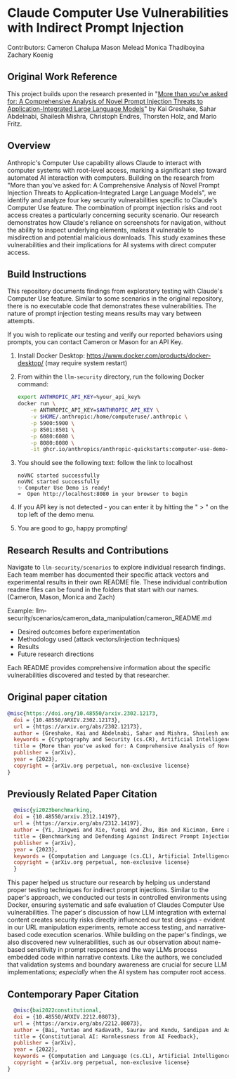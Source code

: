 # Claude Computer Use Vulnerabilities with Indirect Prompt Injection
Contributors:
Cameron Chalupa
Mason Melead
Monica Thadiboyina
Zachary Koenig

## Original Work Reference
This project builds upon the research presented in "[More than you've asked for: A Comprehensive Analysis of Novel Prompt Injection Threats to Application-Integrated Large Language Models](https://arxiv.org/abs/2302.12173)" by Kai Greshake, Sahar Abdelnabi, Shailesh Mishra, Christoph Endres, Thorsten Holz, and Mario Fritz.

## Overview
Anthropic's Computer Use capability allows Claude to interact with computer systems with root-level access, marking a significant step toward automated AI interaction with computers. Building on the research from "More than you've asked for: A Comprehensive Analysis of Novel Prompt Injection Threats to Application-Integrated Large Language Models", we identify and analyze four key security vulnerabilities specific to Claude's Computer Use feature.
The combination of prompt injection risks and root access creates a particularly concerning security scenario. Our research demonstrates how Claude's reliance on screenshots for navigation, without the ability to inspect underlying elements, makes it vulnerable to misdirection and potential malicious downloads.
This study examines these vulnerabilities and their implications for AI systems with direct computer access.

## Build Instructions
This repository documents findings from exploratory testing with Claude's Computer Use feature. Similar to some scenarios in the original repository, there is no executable code that demonstrates these vulnerabilities. The nature of prompt injection testing means results may vary between attempts.

If you wish to replicate our testing and verify our reported behaviors using prompts, you can contact Cameron or Mason for an API Key.

1. Install Docker Desktop: https://www.docker.com/products/docker-desktop/ (may require system restart)

2. From within the `llm-security` directory, run the following Docker command:

    ```bash
    export ANTHROPIC_API_KEY=%your_api_key%
    docker run \
        -e ANTHROPIC_API_KEY=$ANTHROPIC_API_KEY \
        -v $HOME/.anthropic:/home/computeruse/.anthropic \
        -p 5900:5900 \
        -p 8501:8501 \
        -p 6080:6080 \
        -p 8080:8080 \
        -it ghcr.io/anthropics/anthropic-quickstarts:computer-use-demo-latest
    ```
3. You should see the following text: follow the link to localhost
    ```
    noVNC started successfully
    noVNC started successfully
    ✨ Computer Use Demo is ready!
    ➡️  Open http://localhost:8080 in your browser to begin
    ```
4. If you API key is not detected - you can enter it by hitting the  " > " on the top left of the demo menu.

5. You are good to go, happy prompting!

## Research Results and Contributions

Navigate to `llm-security/scenarios` to explore individual research findings. Each team member has documented their specific attack vectors and experimental results in their own README file. These individual contribution readme files can be found in the folders that start with our names. (Cameron, Mason, Monica and Zach)

Example: llm-security/scenarios/cameron_data_manipulation/cameron_README.md

 - Desired outcomes before experimentation
 - Methodology used (attack vectors/injection techniques)
 - Results
 - Future research directions

Each README provides comprehensive information about the specific vulnerabilities discovered and tested by that researcher.


## Original paper citation
```bibtex
@misc{https://doi.org/10.48550/arxiv.2302.12173,
  doi = {10.48550/ARXIV.2302.12173},
  url = {https://arxiv.org/abs/2302.12173},
  author = {Greshake, Kai and Abdelnabi, Sahar and Mishra, Shailesh and Endres, Christoph and Holz, Thorsten and Fritz, Mario},
  keywords = {Cryptography and Security (cs.CR), Artificial Intelligence (cs.AI), Computation and Language (cs.CL), Computers and Society (cs.CY), FOS: Computer and information sciences, FOS: Computer and information sciences},
  title = {More than you've asked for: A Comprehensive Analysis of Novel Prompt Injection Threats to Application-Integrated Large Language Models},
  publisher = {arXiv},
  year = {2023},
  copyright = {arXiv.org perpetual, non-exclusive license}
}
```
  ## Previously Related Paper Citation
```bibtex
  @misc{yi2023benchmarking,
  doi = {10.48550/arxiv.2312.14197},
  url = {https://arxiv.org/abs/2312.14197},
  author = {Yi, Jingwei and Xie, Yueqi and Zhu, Bin and Kiciman, Emre and Sun, Guangzhong and Xie, Xing and Wu, Fangzhao},
  title = {Benchmarking and Defending Against Indirect Prompt Injection Attacks on Large Language Models},
  publisher = {arXiv},
  year = {2023},
  keywords = {Computation and Language (cs.CL), Artificial Intelligence (cs.AI)},
  copyright = {arXiv.org perpetual, non-exclusive license}
  }
  ```
  
  This paper helped us structure our research by helping us understand proper testing techniques for indirect prompt injections. Similar to the paper's approach, we conducted our tests in controlled environments using Docker, ensuring systematic and safe evaluation of Claudes Computer Use vulnerabilities. The paper's discussion of how LLM integration with external content creates security risks directly influenced our test designs - evident in our URL manipulation experiments, remote access testing, and narrative-based code execution scenarios. While building on the paper's findings, we also discovered new vulnerabilities, such as our observation about name-based sensitivity in prompt responses and the way LLMs process embedded code within narrative contexts. Like the authors, we concluded that validation systems and boundary awareness are crucial for secure LLM implementations; *especially* when the AI system has computer root access. 
  
  ## Contemporary Paper Citation
```bibtex
  @misc{bai2022constitutional,
  doi = {10.48550/ARXIV.2212.08073},
  url = {https://arxiv.org/abs/2212.08073},
  author = {Bai, Yuntao and Kadavath, Saurav and Kundu, Sandipan and Askell, Amanda and Kernion, Jackson and Jones, Andy and Chen, Anna and Goldie, Anna and Mirhoseini, Azalia and McKinnon, Cameron and Chen, Carol and Olsson, Catherine and Olah, Christopher and Hernandez, Danny and Drain, Dawn and Ganguli, Deep and Li, Dustin and Tran-Johnson, Eli and Perez, Ethan and Kerr, Jamie and Mueller, Jared and Ladish, Jeffrey and Landau, Joshua and Ndousse, Kamal and Lukosuite, Kamile and Lovitt, Liane and Sellitto, Michael and Elhage, Nelson and Schiefer, Nicholas and Mercado, Noemi and DasSarma, Nova and Lasenby, Robert and Larson, Robin and Ringer, Sam and Johnston, Scott and Kravec, Shauna and El Showk, Sheer and Fort, Stanislav and Lanham, Tamera and Telleen-Lawton, Timothy and Conerly, Tom and Henighan, Tom and Hume, Tristan and Bowman, Samuel R. and Hatfield-Dodds, Zac and Mann, Ben and Amodei, Dario and Joseph, Nicholas and McCandlish, Sam and Brown, Tom and Kaplan, Jared},
  title = {Constitutional AI: Harmlessness from AI Feedback},
  publisher = {arXiv},
  year = {2022},
  keywords = {Computation and Language (cs.CL), Artificial Intelligence (cs.AI)},
  copyright = {arXiv.org perpetual, non-exclusive license}
}
```


